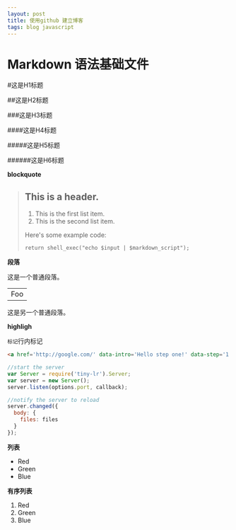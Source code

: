 ```yaml
---
layout: post
title: 使用github 建立博客
tags: blog javascript
---
```


Markdown 语法基础文件
============

#这是H1标题

##这是H2标题

###这是H3标题

####这是H4标题

#####这是H5标题

######这是H6标题

**blockquote**

> ## This is a header.
>
> 1.   This is the first list item.
> 2.   This is the second list item.
>
> Here's some example code:
>
>     return shell_exec("echo $input | $markdown_script");

**段落**

这是一个普通段落。

<table>
    <tr>
        <td>Foo</td>
    </tr>
</table>

这是另一个普通段落。

**highligh**

`标记`行内标记

```html
<a href='http://google.com/' data-intro='Hello step one!' data-step='1'></a>
```

```javascript
//start the server
var Server = require('tiny-lr').Server;
var server = new Server();
server.listen(options.port, callback);

//notify the server to reload
server.changed({
  body: {
    files: files
  }
});
```

**列表**

*   Red
*   Green
*   Blue

**有序列表**

1.   Red
2.   Green
3.   Blue

